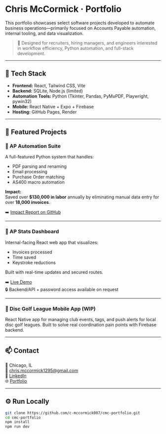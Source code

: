 # Chris McCormick · Portfolio

This portfolio showcases select software projects developed to automate business operations—primarily focused on Accounts Payable automation, internal tooling, and data visualization.

> 💼 Designed for recruiters, hiring managers, and engineers interested in workflow efficiency, Python automation, and full-stack development.

---

## 🔧 Tech Stack

- **Frontend:** React, Tailwind CSS, Vite
- **Backend:** SQLite, Node.js (limited)
- **Automation Tools:** Python (Tkinter, Pandas, PyMuPDF, Playwright, pywin32)
- **Mobile:** React Native + Expo + Firebase
- **Hosting:** GitHub Pages, Render

---

## 📌 Featured Projects

### 🔹 AP Automation Suite
A full-featured Python system that handles:
- PDF parsing and renaming
- Email processing
- Purchase Order matching
- AS400 macro automation

**Impact:**  
Saved over **$130,000 in labor** annually by eliminating manual data entry for over **18,000 invoices**.

➡️ [Impact Report on GitHub](https://github.com/c-mccormick007/ap_solutions/blob/main/README.md)

---

### 🔹 AP Stats Dashboard
Internal-facing React web app that visualizes:
- Invoices processed
- Time saved
- Keystroke reductions

Built with real-time updates and secured routes.

➡️ [Live Demo](https://c-mccormick007.github.io/my-ap-stats)  
🔒 Backend/API + password access available on request

---

### 🔹 Disc Golf League Mobile App (WIP)
React Native app for managing club events, tags, and push alerts for local disc golf leagues. Built to solve real coordination pain points with Firebase backend.

---

## 📫 Contact

📍 Chicago, IL  
📧 [chris.mccormick1295@gmail.com](mailto:chris.mccormick.dev@gmail.com)  
🔗 [LinkedIn](https://www.linkedin.com/in/c-mccormick007)  
🌐 [Portfolio](https://c-mccormick007.github.io/cmc-portfolio)

---

## ⚙️ Run Locally

```bash
git clone https://github.com/c-mccormick007/cmc-portfolio.git
cd cmc-portfolio
npm install
npm run dev
